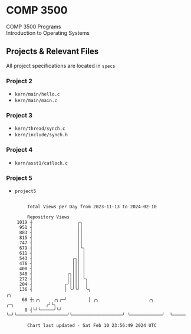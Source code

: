 # COMP 3500
COMP 3500 Programs  
Introduction to Operating Systems  
## Projects & Relevant Files
All project specifications are located in `specs`
### Project 2
- `kern/main/hello.c`
- `kern/main/main.c`
### Project 3
- `kern/thread/synch.c`
- `kern/include/synch.h`
### Project 4
- `kern/asst1/catlock.c`
### Project 5
- `project5`

```

        Total Views per Day from 2023-11-13 to 2024-02-10

        Repository Views
    1019 ┼                 ╭╮
     951 ┤                 ││
     883 ┤                 ││
     815 ┤                 ││
     747 ┤                 ││
     679 ┤                 │╰╮
     611 ┤                 │ │
     543 ┤               ╭╮│ │
     476 ┤               │││ │
     408 ┤               │││ │
     340 ┤             ╭╮│││ │
     272 ┤             │││││ ╰╮
     204 ┤            ╭╯││││  │
     136 ┤            │ ╰╯╰╯  ╰╮                                                           ╭╮
      68 ┼╮╭╮     ╭╮╭─╯        │ ╭╮                   ╭╮                   ╭─╮            ╭╯╰╮
       0 ┤╰╯╰─────╯╰╯          ╰─╯╰───────────────────╯╰───────────────────╯ ╰────────────╯  ╰─────

        Chart last updated - Sat Feb 10 23:56:49 2024 UTC
        
```

